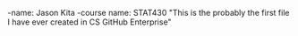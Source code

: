 -name: Jason Kita
-course name: STAT430
"This is the probably the first file I have ever created in CS GitHub Enterprise"
